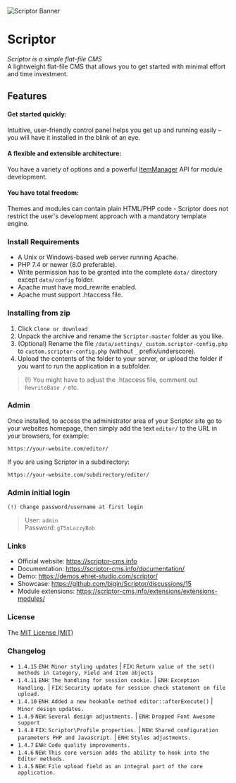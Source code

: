 ![Scriptor Banner](https://scriptor-cms.info/data/uploads/scriptor-banner-21.png)

# Scriptor

_Scriptor is a simple flat-file CMS_   
A lightweight flat-file CMS that allows you to get started with minimal effort and time investment.

## Features   
#### Get started quickly: 
Intuitive, user-friendly control panel helps you get up and running easily – you will have it installed in the blink of an eye.   

#### A flexible and extensible architecture:
You have a variety of options and a powerful [ItemManager](https://github.com/bigin/ItemManager-3) API for module development.

#### You have total freedom:
Themes and modules can contain plain HTML/PHP code - Scriptor does not restrict the user's development approach with a mandatory template engine.


### Install Requirements
- A Unix or Windows-based web server running Apache.   
- PHP 7.4 or newer (8.0 preferable).   
- Write permission has to be granted into the complete `data/` directory except `data/config` folder.   
- Apache must have mod_rewrite enabled.   
- Apache must support .htaccess file.   
    
### Installing from zip
1. Click `Clone or download`
2. Unpack the archive and rename the `Scriptor-master` folder as you like.
3. (Optional) Rename the file `/data/settings/_custom.scriptor-config.php` to `custom.scriptor-config.php` (without `_` prefix/underscore).
4. Upload the contents of the folder to your server, or upload the folder if you want to run the application in a subfolder.
   
> (!) You might have to adjust the .htaccess file, comment out `RewriteBase /` etc.    

### Admin
Once installed, to access the administrator area of your Scriptor site go to your websites homepage, then simply add the text `editor/` to the URL in your browsers, for example: 
```
https://your-website.com/editor/
```

If you are using Scriptor in a subdirectory: 
```
https://your-website.com/subdirectory/editor/
```

### Admin initial login  
`(!) Change password/username at first login`  
> User: `admin`   
> Password: `gT5nLazzyBob`

### Links   
- Official website: https://scriptor-cms.info   
- Documentation: https://scriptor-cms.info/documentation/    
- Demo: https://demos.ehret-studio.com/scriptor/      
- Showcase: https://github.com/bigin/Scriptor/discussions/15      
- Module extensions: https://scriptor-cms.info/extensions/extensions-modules/     

### License
The [MIT License (MIT)](https://github.com/bigin/Scriptor/blob/master/LICENSE)

### Changelog
- `1.4.15` `ENH`: `Minor styling updates` | `FIX`: `Return value of the set() methods in Category, Field and Item objects`   
- `1.4.11` `ENH`: `The handling for session cookie.` | `ENH`: `Exception Handling.` | `FIX`: `Security update for session check statement on file upload.`   
- `1.4.10` `ENH`: `Added a new hookable method editor::afterExecute()` | `Minor design updates.`    
- `1.4.9` `NEW`: `Several design adjustments.` | `ENH`: `Dropped Font Awesome support`    
- `1.4.8` `FIX`: `Scriptor\Profile properties.` | `NEW`: `Shared configuration parameters PHP and Javascript.` | `ENH`: `Styles adjustments.`    
- `1.4.7` `ENH`: `Code quality improvements.`   
- `1.4.6` `NEW`: `This core version adds the ability to hook into the Editor methods.`   
- `1.4.5` `NEW`: `File upload field as an integral part of the core application.`    
